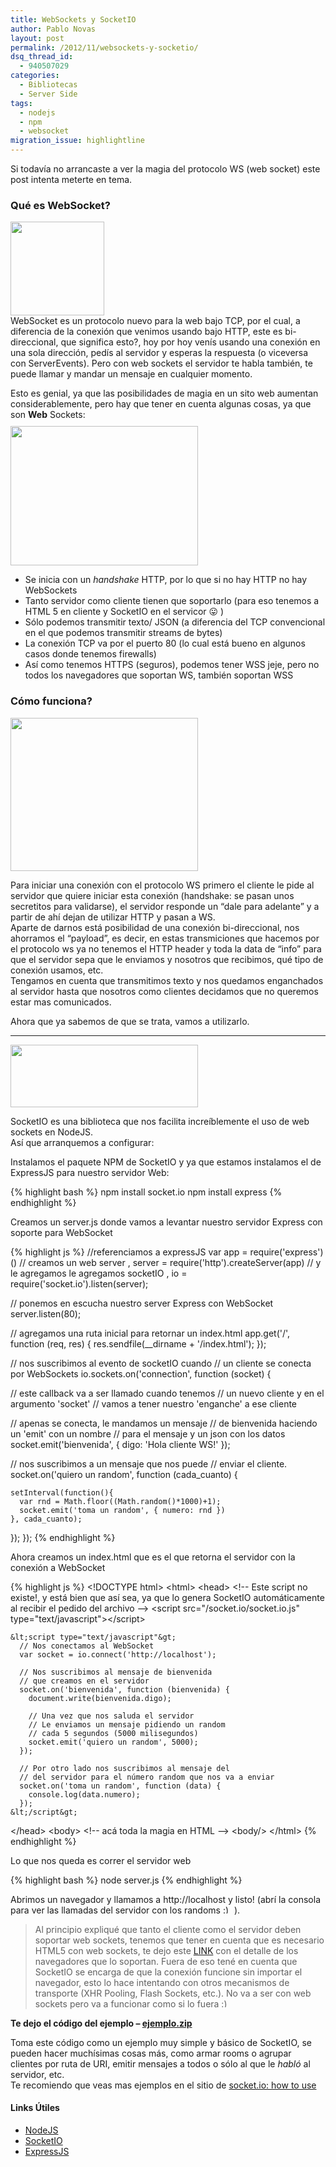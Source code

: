 ```yaml
---
title: WebSockets y SocketIO
author: Pablo Novas
layout: post
permalink: /2012/11/websockets-y-socketio/
dsq_thread_id:
  - 940507029
categories:
  - Bibliotecas
  - Server Side
tags:
  - nodejs
  - npm
  - websocket
migration_issue: highlightline
---
```

Si todavía no arrancaste a ver la magia del protocolo WS (web socket) este post intenta meterte en tema.

### Qué es WebSocket?

[<img src="http://fernetjs.com/wp-content/uploads/2012/11/ws_logo-150x150.png" alt="" title="ws_logo" width="150" height="150" class="alignleft size-thumbnail wp-image-3024" />][1]  
WebSocket es un protocolo nuevo para la web bajo TCP, por el cual, a diferencia de la conexión que venimos usando bajo HTTP, este es bi-direccional, que significa esto?, hoy por hoy venís usando una conexión en una sola dirección, pedís al servidor y esperas la respuesta (o viceversa con ServerEvents). Pero con web sockets el servidor te habla también, te puede llamar y mandar un mensaje en cualquier momento.

Esto es genial, ya que las posibilidades de magia en un sito web aumentan considerablemente, pero hay que tener en cuenta algunas cosas, ya que son **Web** Sockets:  
[<img src="http://fernetjs.com/wp-content/uploads/2012/11/cables21-300x223.jpg" alt="" title="cables21" width="300" height="223" class="alignleft size-medium wp-image-3042" style="margin-right: 30px; margin-top: 10px;" />][2]

  * Se inicia con un *handshake* HTTP, por lo que si no hay HTTP no hay WebSockets
  * Tanto servidor como cliente tienen que soportarlo (para eso tenemos a HTML 5 en cliente y SocketIO en el servicor 😛 )
  * Sólo podemos transmitir texto/ JSON (a diferencia del TCP convencional en el que podemos transmitir streams de bytes)
  * La conexión TCP va por el puerto 80 (lo cual está bueno en algunos casos donde tenemos firewalls)
  * Así como tenemos HTTPS (seguros), podemos tener WSS jeje, pero no todos los navegadores que soportan WS, también soportan WSS



### Cómo funciona?

[<img src="http://fernetjs.com/wp-content/uploads/2012/11/websocket-lifecycle-300x245.png" alt="" title="websocket-lifecycle" width="300" height="245" class="alignright size-medium wp-image-3022" />][3]

Para iniciar una conexión con el protocolo WS primero el cliente le pide al servidor que quiere iniciar esta conexión (handshake: se pasan unos secretitos para validarse), el servidor responde un &#8220;dale para adelante&#8221; y a partir de ahí dejan de utilizar HTTP y pasan a WS.  
Aparte de darnos está posibilidad de una conexión bi-direccional, nos ahorramos el &#8220;payload&#8221;, es decir, en estas transmiciones que hacemos por el protocolo ws ya no tenemos el HTTP header y toda la data de &#8220;info&#8221; para que el servidor sepa que le enviamos y nosotros que recibimos, qué tipo de conexión usamos, etc.  
Tengamos en cuenta que transmitimos texto y nos quedamos enganchados al servidor hasta que nosotros como clientes decidamos que no queremos estar mas comunicados.

Ahora que ya sabemos de que se trata, vamos a utilizarlo.

* * *

[<img src="http://fernetjs.com/wp-content/uploads/2012/11/socketio_logo.png" alt="" title="socketio_logo" style="width: 300px; height: 100px;" class="aligncenter size-thumbnail wp-image-3025" />][4]</p> 

SocketIO es una biblioteca que nos facilita increíblemente el uso de web sockets en NodeJS.  
Así que arranquemos a configurar:

Instalamos el paquete NPM de SocketIO y ya que estamos instalamos el de ExpressJS para nuestro servidor Web:

{% highlight bash %}
npm install socket.io
npm install express
 {% endhighlight %}

Creamos un server.js donde vamos a levantar nuestro servidor Express con soporte para WebSocket

<!--highlight:[6,18,27,31,35]-->
{% highlight js %}
//referenciamos a expressJS
var app = require('express')()
  // creamos un web server
  , server = require('http').createServer(app)
  // y le agregamos le agregamos socketIO
  , io = require('socket.io').listen(server);

// ponemos en escucha nuestro server Express con WebSocket
server.listen(80);

// agregamos una ruta inicial para retornar un index.html
app.get('/', function (req, res) {
  res.sendfile(__dirname + '/index.html');
});

// nos suscribimos al evento de socketIO cuando 
// un cliente se conecta por WebSockets
io.sockets.on('connection', function (socket) {

  // este callback va a ser llamado cuando tenemos
  // un nuevo cliente y en el argumento 'socket'
  // vamos a tener nuestro 'enganche' a ese cliente  

  // apenas se conecta, le mandamos un mensaje
  // de bienvenida haciendo un 'emit' con un nombre
  // para el mensaje y un json con los datos
  socket.emit('bienvenida', { digo: 'Hola cliente WS!' });

  // nos suscribimos a un mensaje que nos puede 
  // enviar el cliente.
  socket.on('quiero un random', function (cada_cuanto) {

    setInterval(function(){
      var rnd = Math.floor((Math.random()*1000)+1);
      socket.emit('toma un random', { numero: rnd })
    }, cada_cuanto);

  });
});
 {% endhighlight %}

Ahora creamos un index.html que es el que retorna el servidor con la conexión a WebSocket

<!--highlight:[6,10,14,20,25]-->
{% highlight js %}
&lt;!DOCTYPE html&gt;
&lt;html&gt;
  &lt;head&gt;
    &lt;!-- Este script no existe!, y está bien que así sea, ya que lo genera 
         SocketIO automáticamente al recibir el pedido del archivo --&gt;
    &lt;script src="/socket.io/socket.io.js" type="text/javascript"&gt;&lt;/script&gt;

    &lt;script type="text/javascript"&gt;
      // Nos conectamos al WebSocket
      var socket = io.connect('http://localhost');

      // Nos suscribimos al mensaje de bienvenida 
      // que creamos en el servidor
      socket.on('bienvenida', function (bienvenida) {
        document.write(bienvenida.digo);
        
        // Una vez que nos saluda el servidor
        // Le enviamos un mensaje pidiendo un random 
        // cada 5 segundos (5000 milisegundos)
        socket.emit('quiero un random', 5000);
      });

      // Por otro lado nos suscribimos al mensaje del
      // del servidor para el número random que nos va a enviar
      socket.on('toma un random', function (data) {
        console.log(data.numero);
      }); 
    &lt;/script&gt;
  &lt;/head&gt;
  &lt;body&gt;
    &lt;!-- acá toda la magia en HTML --&gt;
  &lt;body/&gt;
&lt;/html&gt;
 {% endhighlight %}

Lo que nos queda es correr el servidor web

{% highlight bash %}
node server.js
 {% endhighlight %}

Abrimos un navegador y llamamos a http://localhost y listo! (abrí la consola para ver las llamadas del servidor con los randoms <img src="http://fernetjs.com/wp-includes/images/smilies/simple-smile.png" alt=":)" class="wp-smiley" style="height: 1em; max-height: 1em;" /> ).

> Al principio expliqué que tanto el cliente como el servidor deben soportar web sockets, tenemos que tener en cuenta que es necesario HTML5 con web sockets, te dejo este [LINK][5] con el detalle de los navegadores que lo soportan. Fuera de eso tené en cuenta que SocketIO se encarga de que la conexión funcione sin importar el navegador, esto lo hace intentando con otros mecanismos de transporte (XHR Pooling, Flash Sockets, etc.). No va a ser con web sockets pero va a funcionar como si lo fuera <img src="http://fernetjs.com/wp-includes/images/smilies/simple-smile.png" alt=":)" class="wp-smiley" style="height: 1em; max-height: 1em;" /> 

**Te dejo el código del ejemplo &#8211; [ejemplo.zip][6]**

Toma este código como un ejemplo muy simple y básico de SocketIO, se pueden hacer muchísimas cosas más, como armar rooms o agrupar clientes por ruta de URI, emitir mensajes a todos o sólo al que le *habló* al servidor, etc.  
Te recomiendo que veas mas ejemplos en el sitio de [socket.io: how to use][7]

#### Links Útiles

  * [NodeJS][8]
  * [SocketIO][9]
  * [ExpressJS][10]

 [1]: http://fernetjs.com/wp-content/uploads/2012/11/ws_logo.png
 [2]: http://fernetjs.com/wp-content/uploads/2012/11/cables21.jpg
 [3]: http://fernetjs.com/wp-content/uploads/2012/11/websocket-lifecycle.png
 [4]: http://fernetjs.com/wp-content/uploads/2012/11/socketio_logo.png
 [5]: http://caniuse.com/#feat=websockets
 [6]: http://fernetjs.com/wp-content/uploads/2012/11/ejemplo.zip
 [7]: http://socket.io/#how-to-use
 [8]: http://nodejs.org/ "NodeJS"
 [9]: http://socket.io/ "SocketIO"
 [10]: http://expressjs.com/ "ExpressJS"